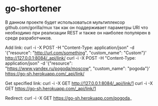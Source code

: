 # go-shortener

В данном проекте будет использоваться мультиплексор github.com/gorilla/mux
так как он поддерживает параметры URI что необходимо при реализации REST и
также он наиболее популярен в среде разработчиков.


Add link:
curl -i -X POST -H "Content-Type: application/json" -d '{"resource": "http://url.com/something", "custom_name": "Custom"}' http://127.0.0.1:8084/_api/link/
curl -i -X POST -H "Content-Type: application/json" -d '{"resource": "https://www.yandex.ru/pogoda/moscow", "custom_name": "pogoda"}' https://go-sh.herokuapp.com/_api/link/

Get specified link:
curl -i -X GET http://127.0.0.1:8084/_api/link/1
curl -i -X GET https://go-sh.herokuapp.com/_api/link/1


Redirect:
curl -i -X GET https://go-sh.herokuapp.com/pogoda_

